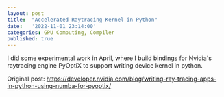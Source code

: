 ```yaml
---
layout: post
title:  "Accelerated Raytracing Kernel in Python"
date:   '2022-11-01 23:14:00'
categories: GPU Computing, Compiler
published: true
---
```


I did some experimental work in April, where I build bindings for Nvidia's
raytracing engine PyOptiX to support writing device kernel in python.

Original post: https://developer.nvidia.com/blog/writing-ray-tracing-apps-in-python-using-numba-for-pyoptix/
